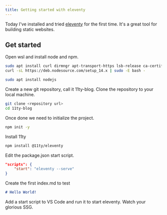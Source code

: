 ```yaml
---
title: Getting started with eleventy
---
```


Today I've installed and tried [eleventy](https://www.11ty.dev/) for the first time. It's a great tool for building static websites.

## Get started
Open wsl and install node and npm.
```bash	
sudo apt install curl dirmngr apt-transport-https lsb-release ca-certificates
curl -sL https://deb.nodesource.com/setup_14.x | sudo -E bash -

sudo apt install nodejs
```

Create a new git repository, call it 11ty-blog. Clone the repository to your local machine.
```bash
git clone <repository url>
cd 11ty-blog
```

Once done we need to initialize the project.
```bash
npm init -y
```

Install 11ty
```bash
npm install @11ty/eleventy
```

Edit the package.json start script.
```json
"scripts": {
    "start": "eleventy --serve"
}
```

Create the first index.md to test
```markdown
# Hello World!
```

Add a start script to VS Code and run it to start eleventy.
Watch your glorious SSG.